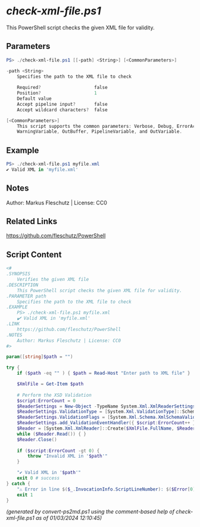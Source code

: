 *check-xml-file.ps1*
================

This PowerShell script checks the given XML file for validity.

Parameters
----------
```powershell
PS> ./check-xml-file.ps1 [[-path] <String>] [<CommonParameters>]

-path <String>
    Specifies the path to the XML file to check
    
    Required?                    false
    Position?                    1
    Default value                
    Accept pipeline input?       false
    Accept wildcard characters?  false

[<CommonParameters>]
    This script supports the common parameters: Verbose, Debug, ErrorAction, ErrorVariable, WarningAction, 
    WarningVariable, OutBuffer, PipelineVariable, and OutVariable.
```

Example
-------
```powershell
PS> ./check-xml-file.ps1 myfile.xml
✔️ Valid XML in 'myfile.xml'

```

Notes
-----
Author: Markus Fleschutz | License: CC0

Related Links
-------------
https://github.com/fleschutz/PowerShell

Script Content
--------------
```powershell
<#
.SYNOPSIS
	Verifies the given XML file
.DESCRIPTION
	This PowerShell script checks the given XML file for validity.
.PARAMETER path
	Specifies the path to the XML file to check
.EXAMPLE
	PS> ./check-xml-file.ps1 myfile.xml
	✔️ Valid XML in 'myfile.xml'
.LINK
	https://github.com/fleschutz/PowerShell
.NOTES
	Author: Markus Fleschutz | License: CC0
#>

param([string]$path = "")

try {
	if ($path -eq "" ) { $path = Read-Host "Enter path to XML file" }

	$XmlFile = Get-Item $path
	
	# Perform the XSD Validation
	$script:ErrorCount = 0
	$ReaderSettings = New-Object -TypeName System.Xml.XmlReaderSettings
	$ReaderSettings.ValidationType = [System.Xml.ValidationType]::Schema
	$ReaderSettings.ValidationFlags = [System.Xml.Schema.XmlSchemaValidationFlags]::ProcessInlineSchema -bor [System.Xml.Schema.XmlSchemaValidationFlags]::ProcessSchemaLocation
	$ReaderSettings.add_ValidationEventHandler({ $script:ErrorCount++ })
	$Reader = [System.Xml.XmlReader]::Create($XmlFile.FullName, $ReaderSettings)
	while ($Reader.Read()) { }
	$Reader.Close()
	
	if ($script:ErrorCount -gt 0) {
		throw "Invalid XML in '$path'"
	} 

	"✔️ Valid XML in '$path'"
	exit 0 # success
} catch {
	"⚠️ Error in line $($_.InvocationInfo.ScriptLineNumber): $($Error[0])"
	exit 1
}
```

*(generated by convert-ps2md.ps1 using the comment-based help of check-xml-file.ps1 as of 01/03/2024 12:10:45)*
